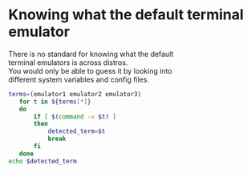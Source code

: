 # Knowing what the default terminal emulator

There is no standard for knowing what the default  
terminal emulators is across distros.  
You would only be able to guess it by looking into  
different system variables and config files.  

```sh
terms=(emulator1 emulator2 emulator3)
   for t in ${terms[*]}
   do
       if [ $(command -v $t) ]
       then
           detected_term=$t
           break
       fi
   done
echo $detected_term
```
